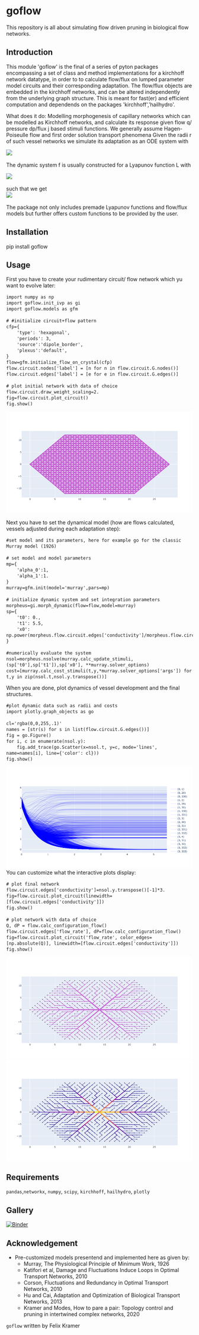 # goflow
This repository is all about simulating flow driven pruning in biological flow networks. 
##  Introduction
This module 'goflow' is the final of a series of pyton packages encompassing a set of class and method implementations for a kirchhoff network datatype, in order to to calculate flow/flux on lumped parameter model circuits and their corresponding adaptation. The flow/flux objects are embedded in the kirchhoff networks, and can be altered independently from the underlying graph structure. This is meant for fast(er) and efficient computation and dependends on the packages 'kirchhoff','hailhydro'.

What does it do: Modelling morphogenesis of capillary networks which can be modelled as Kirchhoff networks, and calculate its response given flow q/ pressure dp/flux j based stimuli functions. We generally assume Hagen-Poiseulle flow and first order solution transport phenomena Given the radii r of such vessel networks we simulate its adaptation as an ODE system with <br>

<img src="https://render.githubusercontent.com/render/math?math=\dot{r}_i (t) = f_i( \lbrace r \rbrace, \lbrace q \rbrace, \lbrace j \rbrace, ... ) ">

The dynamic system f is usually constructed for a Lyapunov function L with <br>

<img src="https://render.githubusercontent.com/render/math?math=L = \sum_i \alpha_1 p_i^2r_i^4 %2B \alpha_0 r_i^2 %2B+...">

such that we get <br>
<img src="https://render.githubusercontent.com/render/math?math=f_i( \lbrace r \rbrace, \lbrace q \rbrace, \lbrace j \rbrace, ... )= -\frac{dL}{dr_i} ">

The package not only includes premade Lyapunov functions and flow/flux models but further offers custom functions to be provided by the user.
##  Installation
pip install goflow
##  Usage
First you have to create your rudimentary circuit/ flow network which yu want to evolve later:
```
import numpy as np
import goflow.init_ivp as gi
import goflow.models as gfm

# #initialize circuit+flow pattern
cfp={
    'type': 'hexagonal',
    'periods': 3,
    'source':'dipole_border',
    'plexus':'default',
}
flow=gfm.initialize_flow_on_crystal(cfp)
flow.circuit.nodes['label'] = [n for n in flow.circuit.G.nodes()]
flow.circuit.edges['label'] = [e for e in flow.circuit.G.edges()]

# plot initial network with data of choice
flow.circuit.draw_weight_scaling=2.
fig=flow.circuit.plot_circuit()
fig.show()
```
![plexus](./gallery/plexus_murray.png)

Next you have to set the dynamical model (how are flows calculated, vessels adjusted during each adaptation step):
```
#set model and its parameters, here for example go for the classic Murray model (1926)

# set model and model parameters
mp={
    'alpha_0':1,
    'alpha_1':1.
}
murray=gfm.init(model='murray',pars=mp)

# initialize dynamic system and set integration parameters
morpheus=gi.morph_dynamic(flow=flow,model=murray)   
sp={
    't0': 0.,
    't1': 5.5,
    'x0': np.power(morpheus.flow.circuit.edges['conductivity']/morpheus.flow.circuit.scales['conductance'],0.25),
}

#numerically evaluate the system
nsol=morpheus.nsolve(murray.calc_update_stimuli,(sp['t0'],sp['t1']),sp['x0'], **murray.solver_options)
cost=[murray.calc_cost_stimuli(t,y,*murray.solver_options['args']) for t,y in zip(nsol.t,nsol.y.transpose())]
```
When you are done, plot dynamics of vessel development and the final structures. 
```
#plot dynamic data such as radii and costs
import plotly.graph_objects as go

cl='rgba(0,0,255,.1)'
names = [str(s) for s in list(flow.circuit.G.edges())]
fig = go.Figure()
for i, c in enumerate(nsol.y):
    fig.add_trace(go.Scatter(x=nsol.t, y=c, mode='lines', name=names[i], line={'color': cl}))
fig.show()
```
![dynamics](./gallery/dynamics_murray.png)<br>
You can customize what the interactive plots display:
```
# plot final network
flow.circuit.edges['conductivity']=nsol.y.transpose()[-1]*3.
fig=flow.circuit.plot_circuit(linewidth=[flow.circuit.edges['conductivity']])
fig.show()

# plot network with data of choice
Q, dP = flow.calc_configuration_flow()
flow.circuit.edges['flow_rate'], dP=flow.calc_configuration_flow()
fig=flow.circuit.plot_circuit('flow_rate', color_edges=[np.absolute(Q)], linewidth=[flow.circuit.edges['conductivity']])
fig.show()
```
![updated1](./gallery/updated_murray1.png)
![updated2](./gallery/updated_murray2.png)
##  Requirements
``` pandas ```,``` networkx ```, ``` numpy ```, ``` scipy ```, ``` kirchhoff ```, ``` hailhydro ```, ```plotly```
##  Gallery
[![Binder](https://mybinder.org/badge_logo.svg)](https://mybinder.org/v2/gh/felixk1990/go-with-the-flow/HEAD)
## Acknowledgement
* Pre-customized models presentend and implemented here as given by:
    *  Murray, The Physiological Principle of Minimum Work, 1926
    *  Katifori et al, Damage and Fluctuations Induce Loops in Optimal Transport Networks, 2010
    *  Corson, Fluctuations and Redundancy in Optimal Transport Networks, 2010
    *  Hu and Cai, Adaptation and Optimization of Biological Transport Networks, 2013
    *  Kramer and Modes, How to pare a pair: Topology control and pruning in intertwined complex networks, 2020

```goflow``` written by Felix Kramer
